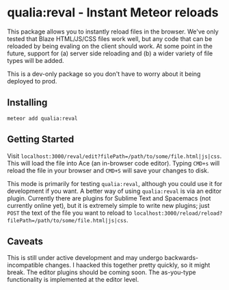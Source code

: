 # qualia:reval - Instant Meteor reloads

This package allows you to instantly reload files in the browser. We've only tested that Blaze HTML/JS/CSS files work well, but any code that can be reloaded by being evaling on the client should work. At some point in the future, support for (a) server side reloading and (b) a wider variety of file types will be added.

This is a dev-only package so you don't have to worry about it being deployed to prod.

## Installing

`meteor add qualia:reval`

## Getting Started

Visit `localhost:3000/reval/edit?filePath=/path/to/some/file.html|js|css`. This will load the file into Ace (an in-browser code editor). Typing `CMD+s` will reload the file in your browser and `CMD+S` will save your changes to disk.

This mode is primarily for testing `qualia:reval`, although you could use it for development if you want. A better way of using `qualia:reval` is via an editor plugin. Currently there are plugins for Sublime Text and Spacemacs (not currently online yet), but it is extremely simple to write new plugins; just `POST` the text of the file you want to reload to `localhost:3000/reload/reload?filePath=/path/to/some/file.html|js|css`.

## Caveats

This is still under active development and may undergo backwards-incompatible changes. I haacked this together pretty quickly, so it might break. The editor plugins should be coming soon. The as-you-type functionality is implemented at the editor level.
